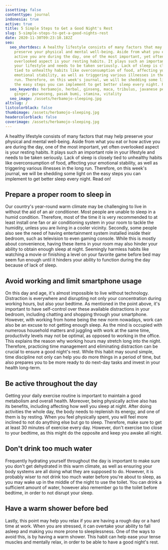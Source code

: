 ```yaml
---
issetting: false
contenttype: journal
indonesia: true
active: true
title: 5 Simple Steps to Get a Good Night's Rest
slug: 5-simple-steps-to-get-a-good-nights-rest
date: 2020-11-30T09:23:10.182Z
seo:
  seo_shortdesc: A healthy lifestyle consists of many factors that may help
    preserve your physical and mental well-being. Aside from what you eat or how
    active you are during the day, one of the most important, yet often
    overlooked aspect is your resting habits. It plays such an important role in
    your lifestyle and needs to be taken seriously. Lack of sleep is closely
    tied to unhealthy habits like overconsumption of food, affecting your
    emotional stability, as well as triggering various illnesses in the long
    run. Therefore, on this week's journal, we will be shedding some light on
    the easy steps you can implement to get better sleep every night. Read on!
  seo_keywords: herbamojo, herbal, ginseng, maca, tribulus, javanese pepper, red
    ginger, purwoceng, pasak bumi, stamina, vitality
  seo_image: /assets/herbamojo-sleeping.jpg
altslug: /
listcolorblack: false
thumbimage: /assets/herbamojo-sleeping.jpg
headercolorblack: false
coverimage: /assets/herbamojo-sleeping.jpg
---
```

A healthy lifestyle consists of many factors that may help preserve your physical and mental well-being. Aside from what you eat or how active you are during the day, one of the most important, yet often overlooked aspect is your resting habits. It plays such an important role in your lifestyle and needs to be taken seriously. Lack of sleep is closely tied to unhealthy habits like overconsumption of food, affecting your emotional stability, as well as triggering various illnesses in the long run. Therefore, on this week's journal, we will be shedding some light on the easy steps you can implement to get better sleep every night. Read on!

## Prepare a proper room to sleep in

Our country's year-round warm climate may be challenging to live in without the aid of an air conditioner. Most people are unable to sleep in a humid condition. Therefore, most of the time it is very recommended to at least install one fan or air conditioning system in your room to tackle the humidity, unless you are living in a cooler vicinity.
Secondly, some people also see the need of having entertainment system installed inside their bedroom, such as television to even gaming console. While this is mostly about convenience, having these items in your room may also hinder your ability to obtain enough sleep at night. Seemingly harmless habits like watching a movie or finishing a level on your favorite game before bed may seem fun enough until it hinders your ability to function during the day because of lack of sleep.

## Avoid working and limit smartphone usage


On this day and age, it's almost impossible to live without technology. Distraction is everywhere and disrupting not only your concentration during working hours, but also your bedtime. As mentioned in the point above, it's important to have self-control over these available distractions in your bedroom, including chatting and shopping through your smartphone. 
However, with working from home being the new norm nowadays, work can also be an excuse to not getting enough sleep. As the mind is occupied with numerous household matters and juggling with work at the same time, productivity levels may not be optimal, as opposed to working in the office. This explains the reason why working hours may stretch long into the night. Therefore, practicing time management and eliminating distraction can be crucial to ensure a good night's rest. While this habit may sound simple, time discipline not only can help you do more things in a period of time, but also prepares you to be more ready to do next-day tasks and invest in your health long-term.

## Be active throughout the day


Getting your daily exercise routine is important to maintain a good metabolism and overall health. Moreover, being physically active also has its benefits, including affecting how well you sleep at night. After doing activities the whole day, the body needs to replenish its energy, and one of them is by resting. When you feel physically spent, you will feel more inclined to not do anything else but go to sleep. Therefore, make sure to get at least 30 minutes of exercise every day. However, don't exercise too close to your bedtime, as this might do the opposite and keep you awake all night.

## Don't drink too much water


Frequently hydrating yourself throughout the day is important to make sure you don't get dehydrated in this warm climate, as well as ensuring your body systems are all doing what they are supposed to do. However, it is probably wiser to not drink too much water before you're about to sleep, as you may wake up in the middle of the night to use the toilet. You can drink a sufficient amount of water, however also remember go to the toilet before bedtime, in order to not disrupt your sleep.

## Have a warm shower before bed


Lastly, this point may help you relax if you are having a rough day or a hard time at work. When you are stressed, it can overtake your ability to fall asleep and making you more prone to sleeplessness. One of the ways to avoid this, is by having a warm shower. This habit can help ease your tense muscles and mentally relax, in order to be able to have a good night's rest.
